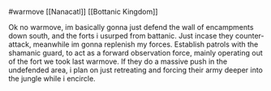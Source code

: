 #warmove 
[[Nanacatl]] 
[[Bottanic Kingdom]]

Ok no warmove, im basically gonna just defend the wall of encampments down south, and the forts i usurped from battanic. Just incase they counter-attack, meanwhile im gonna replenish my forces. Establish patrols with the shamanic guard, to act as a forward observation force, mainly operating out of the fort we took last warmove. If they do a massive push in the undefended area, i plan on just retreating and forcing their army deeper into the jungle while i encircle.